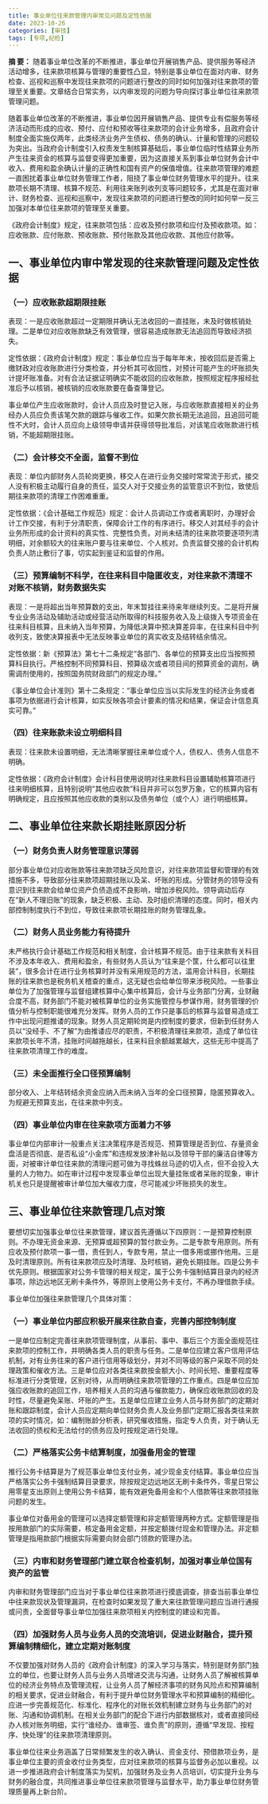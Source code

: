 ```yaml
---
title: 事业单位往来款管理内审常见问题及定性依据
date: 2023-10-26
categories: [审技]
tags: [专项,纪检]
---
```

**摘 要：** 随着事业单位改革的不断推进，事业单位开展销售产品、提供服务等经济活动增多，往来款项核算与管理的重要性凸显，特别是事业单位在面对内审、财务检查、巡视和巡察中发现往来款项的问题进行整改的同时如何加强对往来款项的管理至关重要。文章结合日常实务，以内审发现的问题为导向探讨事业单位往来款项管理问题。

随着事业单位改革的不断推进，事业单位因开展销售产品、提供专业有偿服务等经济活动而形成的应收、预付、应付和预收等往来款项的会计业务增多，且政府会计制度全面实施仅两年，此类经济业务产生债权、债务的确认、计量和管理的问题较为突出。当政府会计制度引入权责发生制核算基础后，事业单位临时性结算业务所产生往来资金的核算与监督变得更加重要，因为这直接关系到事业单位财务会计中收入、费用和盈余确认计量的正确性和国有资产的保值增值。往来款项管理的难题一直困扰着事业单位财务管理工作者，阻挠了事业单位财务管理水平的提升。往来款项长期不清理、核算不规范、利用往来账列收列支等问题较多，尤其是在面对审计、财务检查、巡视和巡察中，发现往来款项的问题进行整改的同时如何举一反三加强对本单位往来款项的管理至关重要。

《政府会计制度》规定，往来款项包括：应收及预付款项和应付及预收款项。如：应收账款、应付账款、预收账款、预付账款及其他应收款、其他应付款等。

## 一、事业单位内审中常发现的往来款管理问题及定性依据

### （一）应收账款超期限挂账

表现：一是应收账款超过一定期限并确认无法收回的一直挂账，未及时做核销处理。二是单位对应收账款缺乏有效管理，很容易造成账款无法追回而导致经济损失。

定性依据：《政府会计制度》规定：事业单位应当于每年年末，按收回后是否需上缴财政对应收账款进行分类检查，并分析其可收回性，对预计可能产生的坏账损失计提坏账准备。对有合法证据证明确实不能收回的应收账款，按照规定程序报经批准后予以核销，被核销的应收账款要在备查簿登记。

事业单位产生应收账款时，会计人员应及时登记入账，与应收账款直接相关的业务经办人员应负责该笔欠款的跟踪与催收工作。如果欠款长期无法追回，且追回可能性不大时，会计人员应向上级领导申请并获得领导批准后，对该笔应收账款进行核销，不能超期限挂账。

### （二）会计移交不全面，监督不到位

表现：单位内部财务人员轮岗更换，移交人在进行业务交接时常常流于形式，接交人没有积极主动履行自身的责任，监交人对于交接业务的监管意识不到位，致使后期往来款项的清理工作困难重重。

定性依据：《会计基础工作规范》规定：会计人员调动工作或者离职时，办理好会计工作交接，有利于分清职责，保障会计工作的有序进行。移交人对其经手的会计业务所形成的会计资料的真实性、完整性负责。对尚未结清的往来款项要逐项列清明细，对余额较大的往来账户要与往来单位、个人核对。负责监督交接的会计机构负责人防止敷衍了事，切实起到鉴证和监督的作用。

### （三）预算编制不科学，在往来科目中隐匿收支，对往来款不清理不对账不核销，财务数据失实

表现：一是将超出当年预算数的支出，年末暂挂往来待来年继续列支。二是将开展专业业务活动及辅助活动或经营活动所取得的科技服务收入及上级拨入专项资金在往来科目核算，且未纳入当年预算，为降低决算中预决算差异率，在往来科目中列收列支，致使决算报表中无法反映事业单位的真实收支及结转结余情况。

定性依据：新《预算法》第七十二条规定“各部门、各单位的预算支出应当按照预算科目执行。严格控制不同预算科目、预算级次或者项目间的预算资金的调剂，确需调剂使用的，按照国务院财政部门的规定办理。”

《事业单位会计准则》第十二条规定：“事业单位应当以实际发生的经济业务或者事项为依据进行会计核算，如实反映各项会计要素的情况和结果，保证会计信息真实可靠。”

### （四）往来账款未设立明细科目

表现：往来款未设置明细，无法清晰掌握往来单位或个人，债权人、债务人信息不明确。

定性依据：《政府会计制度》会计科目使用说明对往来款科目设置辅助核算项进行往来明细核算，且特别说明“其他应收款”科目并非可以包罗万象，它的核算内容有明确规定，且应按照其他应收款的类别以及债务单位（或个人）进行明细核算。


## 二、事业单位往来款长期挂账原因分析

### （一）财务负责人财务管理意识薄弱

部分事业单位对应收账款等往来款项缺乏风险意识，对往来款项监督和管理的有效措施不多，导致部分往来款项超期挂账以及呆、坏账的形成。分管财务的领导没有意识到往来款会给单位资产负债造成不良影响，增加涉税风险。领导调动后存在“新人不理旧账”的现象，缺乏积极、主动、及时组织清理的态度。同时，相关内部控制制度执行不到位，导致往来款项长期挂账的財务管理乱象。

### （二）财务人员业务能力有待提升

未严格执行会计基础工作规范和相关制度，会计核算不规范。由于往来款有关科目不涉及本年收入、费用和盈余，有些财务人员认为“往来是个筐，什么都可以往里装”，很多会计在进行业务核算时并没有采用规范的方法，滥用会计科目，长期挂账的往来款也是税务机关稽查的重点，这无疑也会给单位带来涉税风险。一些事业单位为了加强管理与监督组建核算中心集中核算后，会计与业务部门分离，业财融合度不高，财务部门不能对被核算单位的业务实施管控与参谋作用，财务管理的价值分析与控制职能很难充分发挥。财务人员的工作只是事后的核算与监督易造成工作中出现问题推诿的现象。财务人员定期轮岗是内控制度的要求，但新到任财务人员以“没经手、不了解”为由推诿应尽的职责，不积极清理往来款项，造成了单位往来款项长年不清，挂账时间越拖越长，往来科目余额越累越大，这些无形中提高了往来款项清理工作的难度。

### （三）未全面推行全口径预算编制

部分收入、上年结转结余资金应纳入而未纳入当年的全口径预算，隐匿预算收入。为规避无预算支出，在往来款中列支。

### （四）事业单位内审在往来款项方面着力不够

事业单位内部审计一般重点关注决策程序是否规范、预算管理是否到位、存量资金盘活是否彻底、是否私设“小金库”和违规发放津补贴以及领导干部的廉洁自律等方面，对被审计单位往来款的清理问题可做为寻找蛛丝马迹的切入点，但不会投入大量的人力物力。如在审计过程中发现事业单位出现大量挂账或者呆账的现象，审计机关也只是提醒被审计单位加大催收力度，尽可能减少坏账损失的发生。

## 三、事业单位往来款管理几点对策

要想切实加强事业单位往来款管理，建议首先遵循以下四原则：一是预算控制原则。不办理无资金来源、无预算或超预算的暂付款业务。二是专款专用原则。所有应收及预付款项一事一借，责任到人，专款专用，禁止一借多用或挪作他用。三是及时清理原则。所有往来款项应及时清理、及时核销，避免长期挂账。四是公务卡优先原则。根据国家对公务卡管理的相关规定，属于公务卡强制结算目录内的经济事项，除边远地区无刷卡条件外，等原则上使用公务卡支付，不再办理借款手续。

事业单位加强往来款管理几个具体对策：

### （一）事业单位内部应积极开展来往款自查，完善内部控制制度

一是单位应制定完善往来款项管理制度，从事前、事中、事后三个方面全面规范往来款项的控制工作，并明确各类人员的职责与任务。二是单位应建立客户信用评估机制，对有业务往来的客户进行信用等级划分，并对不同等级的客户采取不同的处理政策和催收方法。三是单位应对各类往来款按金额大小、时间长短、重要程度等标准进行分类管理，区别对待，从而明确往来款项管理的工作重点。四是单位应加强应收账款的追回工作，培养相关人员的沟通与催款能力，确保应收账款回收的及时性，尽量避免呆账、坏账的产生。五是单位应建立业务人员与财务部门的定期对账和跟踪制度，会计人员应定期向单位财务负责人及业务部门定期汇报各类往来款项的实时情况，如：编制账龄分析表，研究催收措施，指定专人负责，对于确认无法收回的债权和无法给付的债务应及时按规定进行处理。

### （二）严格落实公务卡结算制度，加强备用金的管理

推行公务卡结算是为了规范事业单位支付业务，减少现金支付结算。事业单位应当严格落实公务卡强制结算目录要求，除按规定边远地区无刷卡条件外，零星日常公用零星支出原则上使用公务卡结算，能有效避免备用金和个人借款等往来款项挂账问题的发生。

事业单位对备用金的管理可以选择定额管理和非定额管理两种方式。定额管理是指按用款部门的实际需要，核定备用金定额，并按定额拨付现金和管理办法。非定额管理是指用款部门根据实际需要向财会部门领款的管理办法。

### （三）内审和财务管理部门建立联合检查机制，加强对事业单位国有资产的监管

内审和财务管理部门应当对于事业单位往来款项进行摸底调查，排查当前事业单位中往来款现状及管理漏洞，在检查时如果发现了重大来往款管理问题应当进行通报或问责，全面督导事业单位加强往来款项相关内控制度的建设和完善。

### （四）加强财务人员与业务人员的交流培训，促进业财融合，提升预算编制精细化，建立定期对账制度

不仅要加强对财务人员的《政府会计制度》的深入学习与落实，特别是财务部门独立的单位，也要让财务人员与业务人员增进交流与沟通，让财务人员了解被核算单位的经济业务特点及管理流程，让业务人员了解经济事项的财务风险点和预算编制的相关要求，促进业财融合，有利于提升单位财务管理水平和预算编制的精细化。应进一步完善规范化、标准化、程序化的对账长效机制建立财务与业务部门的对账、沟通和协调机制。在相关业务部门的配合下进行内部数据核对，或者直接同经办人核对账务明细，实行“谁经办、谁审签、谁负责”的原则，遵循“早发现、按程序、快处理”的往来款项清理原则。

事业单位往来业务涵盖了日常频繁发生的收入确认、资金支付、预借款项业务，是事业单位主要的资金收付业务类型，应对往来款项的核算与监督务必加以重视。以进一步推进政府会计制度落实为契机，加强财务及业务人员培训，切实提升业务与财务的融合度，共同推进事业单位往来款项管理与监督水平，助力事业单位财务管理质量再上新台阶。